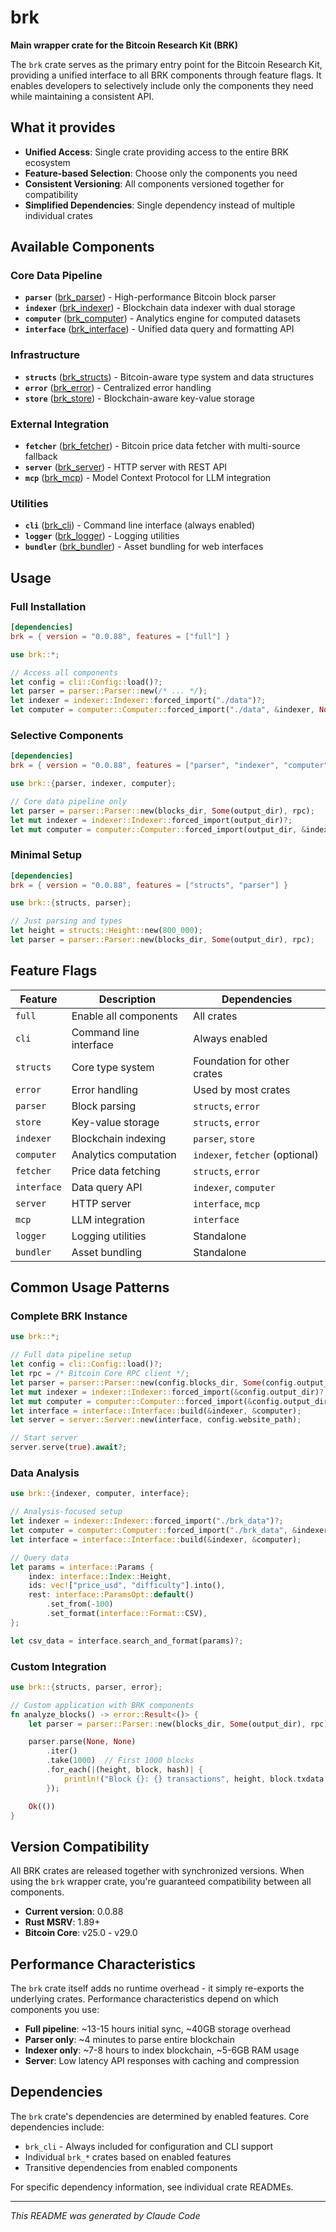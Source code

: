 # brk

**Main wrapper crate for the Bitcoin Research Kit (BRK)**

The `brk` crate serves as the primary entry point for the Bitcoin Research Kit, providing a unified interface to all BRK components through feature flags. It enables developers to selectively include only the components they need while maintaining a consistent API.

## What it provides

- **Unified Access**: Single crate providing access to the entire BRK ecosystem
- **Feature-based Selection**: Choose only the components you need
- **Consistent Versioning**: All components versioned together for compatibility
- **Simplified Dependencies**: Single dependency instead of multiple individual crates

## Available Components

### Core Data Pipeline
- **`parser`** ([brk_parser](../brk_parser/)) - High-performance Bitcoin block parser
- **`indexer`** ([brk_indexer](../brk_indexer/)) - Blockchain data indexer with dual storage
- **`computer`** ([brk_computer](../brk_computer/)) - Analytics engine for computed datasets
- **`interface`** ([brk_interface](../brk_interface/)) - Unified data query and formatting API

### Infrastructure
- **`structs`** ([brk_structs](../brk_structs/)) - Bitcoin-aware type system and data structures
- **`error`** ([brk_error](../brk_error/)) - Centralized error handling
- **`store`** ([brk_store](../brk_store/)) - Blockchain-aware key-value storage

### External Integration
- **`fetcher`** ([brk_fetcher](../brk_fetcher/)) - Bitcoin price data fetcher with multi-source fallback
- **`server`** ([brk_server](../brk_server/)) - HTTP server with REST API
- **`mcp`** ([brk_mcp](../brk_mcp/)) - Model Context Protocol for LLM integration

### Utilities
- **`cli`** ([brk_cli](../brk_cli/)) - Command line interface (always enabled)
- **`logger`** ([brk_logger](../brk_logger/)) - Logging utilities
- **`bundler`** ([brk_bundler](../brk_bundler/)) - Asset bundling for web interfaces

## Usage

### Full Installation

```toml
[dependencies]
brk = { version = "0.0.88", features = ["full"] }
```

```rust
use brk::*;

// Access all components
let config = cli::Config::load()?;
let parser = parser::Parser::new(/* ... */);
let indexer = indexer::Indexer::forced_import("./data")?;
let computer = computer::Computer::forced_import("./data", &indexer, None)?;
```

### Selective Components

```toml
[dependencies]
brk = { version = "0.0.88", features = ["parser", "indexer", "computer"] }
```

```rust
use brk::{parser, indexer, computer};

// Core data pipeline only
let parser = parser::Parser::new(blocks_dir, Some(output_dir), rpc);
let mut indexer = indexer::Indexer::forced_import(output_dir)?;
let mut computer = computer::Computer::forced_import(output_dir, &indexer, None)?;
```

### Minimal Setup

```toml
[dependencies]
brk = { version = "0.0.88", features = ["structs", "parser"] }
```

```rust
use brk::{structs, parser};

// Just parsing and types
let height = structs::Height::new(800_000);
let parser = parser::Parser::new(blocks_dir, Some(output_dir), rpc);
```

## Feature Flags

| Feature | Description | Dependencies |
|---------|-------------|--------------|
| `full` | Enable all components | All crates |
| `cli` | Command line interface | Always enabled |
| `structs` | Core type system | Foundation for other crates |
| `error` | Error handling | Used by most crates |
| `parser` | Block parsing | `structs`, `error` |
| `store` | Key-value storage | `structs`, `error` |
| `indexer` | Blockchain indexing | `parser`, `store` |
| `computer` | Analytics computation | `indexer`, `fetcher` (optional) |
| `fetcher` | Price data fetching | `structs`, `error` |
| `interface` | Data query API | `indexer`, `computer` |
| `server` | HTTP server | `interface`, `mcp` |
| `mcp` | LLM integration | `interface` |
| `logger` | Logging utilities | Standalone |
| `bundler` | Asset bundling | Standalone |

## Common Usage Patterns

### Complete BRK Instance

```rust
use brk::*;

// Full data pipeline setup
let config = cli::Config::load()?;
let rpc = /* Bitcoin Core RPC client */;
let parser = parser::Parser::new(config.blocks_dir, Some(config.output_dir), rpc);
let mut indexer = indexer::Indexer::forced_import(&config.output_dir)?;
let mut computer = computer::Computer::forced_import(&config.output_dir, &indexer, None)?;
let interface = interface::Interface::build(&indexer, &computer);
let server = server::Server::new(interface, config.website_path);

// Start server
server.serve(true).await?;
```

### Data Analysis

```rust
use brk::{indexer, computer, interface};

// Analysis-focused setup
let indexer = indexer::Indexer::forced_import("./brk_data")?;
let computer = computer::Computer::forced_import("./brk_data", &indexer, None)?;
let interface = interface::Interface::build(&indexer, &computer);

// Query data
let params = interface::Params {
    index: interface::Index::Height,
    ids: vec!["price_usd", "difficulty"].into(),
    rest: interface::ParamsOpt::default()
        .set_from(-100)
        .set_format(interface::Format::CSV),
};

let csv_data = interface.search_and_format(params)?;
```

### Custom Integration

```rust
use brk::{structs, parser, error};

// Custom application with BRK components
fn analyze_blocks() -> error::Result<()> {
    let parser = parser::Parser::new(blocks_dir, Some(output_dir), rpc);

    parser.parse(None, None)
        .iter()
        .take(1000)  // First 1000 blocks
        .for_each(|(height, block, hash)| {
            println!("Block {}: {} transactions", height, block.txdata.len());
        });

    Ok(())
}
```

## Version Compatibility

All BRK crates are released together with synchronized versions. When using the `brk` wrapper crate, you're guaranteed compatibility between all components.

- **Current version**: 0.0.88
- **Rust MSRV**: 1.89+
- **Bitcoin Core**: v25.0 - v29.0

## Performance Characteristics

The `brk` crate itself adds no runtime overhead - it simply re-exports the underlying crates. Performance characteristics depend on which components you use:

- **Full pipeline**: ~13-15 hours initial sync, ~40GB storage overhead
- **Parser only**: ~4 minutes to parse entire blockchain
- **Indexer only**: ~7-8 hours to index blockchain, ~5-6GB RAM usage
- **Server**: Low latency API responses with caching and compression

## Dependencies

The `brk` crate's dependencies are determined by enabled features. Core dependencies include:

- `brk_cli` - Always included for configuration and CLI support
- Individual `brk_*` crates based on enabled features
- Transitive dependencies from enabled components

For specific dependency information, see individual crate READMEs.

---

*This README was generated by Claude Code*
